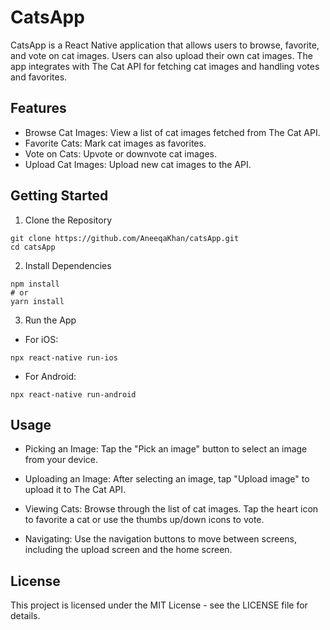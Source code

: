 # CatsApp

CatsApp is a React Native application that allows users to browse, favorite, and vote on cat images. Users can also upload their own cat images. The app integrates with The Cat API for fetching cat images and handling votes and favorites.

## Features

- Browse Cat Images: View a list of cat images fetched from The Cat API.
- Favorite Cats: Mark cat images as favorites.
- Vote on Cats: Upvote or downvote cat images.
- Upload Cat Images: Upload new cat images to the API.

## Getting Started

1. Clone the Repository
```
git clone https://github.com/AneeqaKhan/catsApp.git
cd catsApp
```

2. Install Dependencies
```
npm install
# or
yarn install
```

3. Run the App
- For iOS:
```
npx react-native run-ios
```
- For Android:
```
npx react-native run-android
```

## Usage

- Picking an Image: Tap the "Pick an image" button to select an image from your device.

- Uploading an Image: After selecting an image, tap "Upload image" to upload it to The Cat API.

- Viewing Cats: Browse through the list of cat images. Tap the heart icon to favorite a cat or use the thumbs up/down icons to vote.

- Navigating: Use the navigation buttons to move between screens, including the upload screen and the home screen.

## License

This project is licensed under the MIT License - see the LICENSE file for details.

